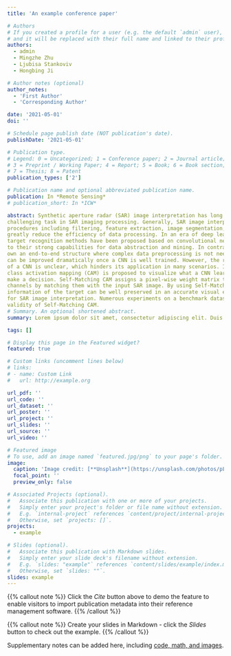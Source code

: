 ```yaml
---
title: 'An example conference paper'

# Authors
# If you created a profile for a user (e.g. the default `admin` user), write the username (folder name) here
# and it will be replaced with their full name and linked to their profile.
authors:
  - admin
  - Mingzhe Zhu
  - Ljubisa Stankoviv
  - Hongbing Ji

# Author notes (optional)
author_notes:
  - 'First Author'
  - 'Corresponding Author'

date: '2021-05-01'
doi: ''

# Schedule page publish date (NOT publication's date).
publishDate: '2021-05-01'

# Publication type.
# Legend: 0 = Uncategorized; 1 = Conference paper; 2 = Journal article;
# 3 = Preprint / Working Paper; 4 = Report; 5 = Book; 6 = Book section;
# 7 = Thesis; 8 = Patent
publication_types: ['2']

# Publication name and optional abbreviated publication name.
publication: In *Remote Sensing*
# publication_short: In *ICW*

abstract: Synthetic aperture radar (SAR) image interpretation has long been an important but
challenging task in SAR imaging processing. Generally, SAR image interpretation comprises complex
procedures including filtering, feature extraction, image segmentation, and target recognition, which
greatly reduce the efficiency of data processing. In an era of deep learning, numerous automatic
target recognition methods have been proposed based on convolutional neural networks (CNNs) due
to their strong capabilities for data abstraction and mining. In contrast to general methods, CNNs
own an end-to-end structure where complex data preprocessing is not needed, thus the efficiency
can be improved dramatically once a CNN is well trained. However, the recognition mechanism
of a CNN is unclear, which hinders its application in many scenarios. In this paper, Self-Matching
class activation mapping (CAM) is proposed to visualize what a CNN learns from SAR images to
make a decision. Self-Matching CAM assigns a pixel-wise weight matrix to feature maps of different
channels by matching them with the input SAR image. By using Self-Matching CAM, the detailed
information of the target can be well preserved in an accurate visual explanation heatmap of a CNN
for SAR image interpretation. Numerous experiments on a benchmark dataset (MSTAR) verify the
validity of Self-Matching CAM.
# Summary. An optional shortened abstract.
summary: Lorem ipsum dolor sit amet, consectetur adipiscing elit. Duis posuere tellus ac convallis placerat. Proin tincidunt magna sed ex sollicitudin condimentum.

tags: []

# Display this page in the Featured widget?
featured: true

# Custom links (uncomment lines below)
# links:
# - name: Custom Link
#   url: http://example.org

url_pdf: ''
url_code: ''
url_dataset: ''
url_poster: ''
url_project: ''
url_slides: ''
url_source: ''
url_video: ''

# Featured image
# To use, add an image named `featured.jpg/png` to your page's folder.
image:
  caption: 'Image credit: [**Unsplash**](https://unsplash.com/photos/pLCdAaMFLTE)'
  focal_point: ''
  preview_only: false

# Associated Projects (optional).
#   Associate this publication with one or more of your projects.
#   Simply enter your project's folder or file name without extension.
#   E.g. `internal-project` references `content/project/internal-project/index.md`.
#   Otherwise, set `projects: []`.
projects:
  - example

# Slides (optional).
#   Associate this publication with Markdown slides.
#   Simply enter your slide deck's filename without extension.
#   E.g. `slides: "example"` references `content/slides/example/index.md`.
#   Otherwise, set `slides: ""`.
slides: example
---
```


{{% callout note %}}
Click the _Cite_ button above to demo the feature to enable visitors to import publication metadata into their reference management software.
{{% /callout %}}

{{% callout note %}}
Create your slides in Markdown - click the _Slides_ button to check out the example.
{{% /callout %}}

Supplementary notes can be added here, including [code, math, and images](https://wowchemy.com/docs/writing-markdown-latex/).
